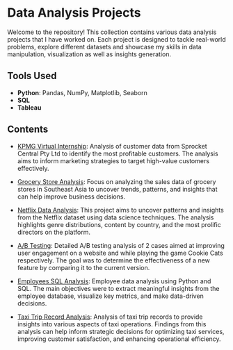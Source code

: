 # Data Analysis Projects
Welcome to the repository! This collection contains various data analysis projects that I have worked on. Each project is designed to tackle real-world problems, explore different datasets and showcase my skills in data manipulation, visualization as well as insights generation.

## Tools Used

- **Python**: Pandas, NumPy, Matplotlib, Seaborn
- **SQL**
- **Tableau**

## Contents
- [KPMG Virtual Internship](https://github.com/Sofipet/Projects-Data-Analysis/tree/main/KPMG%20Virtual%20Internship): Analysis of customer data from Sprocket Central Pty Ltd to identify the most profitable customers. The analysis aims to inform marketing strategies to target high-value customers effectively.

- [Grocery Store Analysis](https://github.com/Sofipet/Projects-Data-Analysis/tree/main/Grocery%20store%20analysis): Focus on analyzing the sales data of grocery stores in Southeast Asia to uncover trends, patterns, and insights that can help improve business decisions. 

- [Netflix Data Analysis](https://github.com/Sofipet/Projects-Data-Analysis/tree/main/Netflix%20analysis): This project aims to uncover patterns and insights from the Netflix dataset using data science techniques. The analysis highlights genre distributions, content by country, and the most prolific directors on the platform.

- [A/B Testing](https://github.com/Sofipet/Projects-Data-Analysis/tree/main/AB%20testing): Detailed A/B testing analysis of 2 cases aimed at improving user engagement on a website and while playing the game Cookie Cats respectively. The goal was to determine the effectiveness of a new feature by comparing it to the current version. 

- [Employees SQL Analysis](https://github.com/Sofipet/Projects-Data-Analysis/tree/main/SQL%20analysis): Employee data analysis using Python and SQL. The main objectives were to extract meaningful insights from the employee database, visualize key metrics, and make data-driven decisions. 

- [Taxi Trip Record Analysis](https://github.com/Sofipet/Projects-Data-Analysis/tree/main/Taxi%20analysis): Analysis of taxi trip records to provide insights into various aspects of taxi operations. Findings from this analysis can help inform strategic decisions for optimizing taxi services, improving customer satisfaction, and enhancing operational efficiency.
